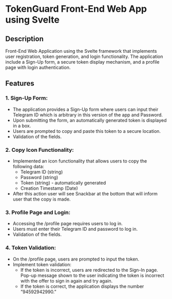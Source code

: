 # TokenGuard Front-End Web App using Svelte

## Description

Front-End Web Application using the Svelte framework that implements user registration, token generation, 
and login functionality. The application include a Sign-Up form, a secure token display mechanism, 
and a profile page with login authentication.

## Features

### 1. Sign-Up Form:

- The application provides a Sign-Up form where users can input their Telegram ID which is arbitrary 
in this version of the app and Password.
- Upon submitting the form, an automatically generated token is displayed in a box.
- Users are prompted to copy and paste this token to a secure location.
- Validation of the fields.


### 2. Copy Icon Functionality:

- Implemented an icon functionality that allows users to copy the following data:
    - Telegram ID (string)
    - Password (string)
    - Token (string) - automatically generated
    - Creation Timestamp (Date)
 - After this action user will see Snackbar at the bottom that will inform user that the copy is made.

### 3. Profile Page and Login:

- Accessing the /profile page requires users to log in.
- Users must enter their Telegram ID and password to log in.
- Validation of the fields.

### 4. Token Validation:

- On the /profile page, users are prompted to input the token.
- Implement token validation:
    - If the token is incorrect, users are redirected to the Sign-In page. Pop-up message shown to the user indicating the token is incorrect with the offer to sign in again and try again.
    - If the token is correct, the application displays the number ”94592942990.”

